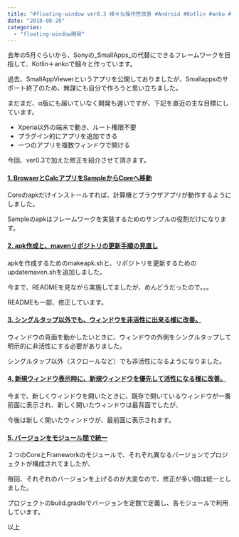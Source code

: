 ```yaml
---
title: "#floating-window ver0.3 様々な操作性改善 #Android #Kotlin #anko #Sony #Smallapps"
date: "2018-08-20"
categories: 
  - "floating-window開発"
---
```


去年の5月ぐらいから、Sonyの_SmallApps_の代替にできるフレームワークを目指して、Kotlin＋ankoで細々と作っています。

過去、SmallAppViewerというアプリを公開しておりましたが、Smallappsのサポート終了のため、無謀にも自分で作ろうと思い立ちました。

まだまだ、α版にも届いていなく開発も遅いですが、下記を直近の主な目標にしています。

- Xperia以外の端末で動き、ルート権限不要
- プラグイン的にアプリを追加できる
- 一つのアプリを複数ウィンドウで開ける  
    

今回、ver0.3で加えた修正を紹介させて頂きます。

#### [1\. BrowserとCalcアプリをSampleからCoreへ移動](https://github.com/kght6123/floating-window-android/commit/623a6bef30b12e970b0eb96e41550803b34f6b93?diff=split)

Coreのapkだけインストールすれば、計算機とブラウザアプリが動作するようにしました。

Sampleのapkはフレームワークを実装するためのサンプルの役割だけになります。  

#### [2\. apk作成と、mavenリポジトリの更新手順の見直し](https://github.com/kght6123/floating-window-android/commit/62b967cc86382f922c676fcd329c7e76c29e3b71?diff=split)

apkを作成するためのmakeapk.shと、リポジトリを更新するためのupdatemaven.shを追加しました。

今まで、READMEを見ながら実施してましたが、めんどうだったので。。。

READMEも一部、修正しています。

#### [3\. シングルタップ以外でも、ウィンドウを非活性に出来る様に改善。](https://github.com/kght6123/floating-window-android/commit/02e643adce99762d8eec78146f43913ca927d195?diff=split)

ウィンドウの背面を動かしたいときに、ウィンドウの外側をシングルタップして明示的に非活性にする必要がありました。

シングルタップ以外（スクロールなど）でも非活性になるようになりました。

#### [4\. 新規ウィンドウ表示時に、新規ウィンドウを優先して活性になる様に改善。](https://github.com/kght6123/floating-window-android/commit/02e643adce99762d8eec78146f43913ca927d195?diff=split)

今まで、新しくウィンドウを開いたときに、既存で開いているウィンドウが一番前面に表示され、新しく開いたウィンドウは最背面でしたが、

今後は新しく開いたウィンドウが、最前面に表示されます。

#### [5\. バージョンをモジュール間で統一](https://github.com/kght6123/floating-window-android/commit/f8d145aedb3966d108ce73c447629c2904d61c30?diff=split)

２つのCoreとFrameworkのモジュールで、それぞれ異なるバージョンでプロジェクトが構成されてましたが、

毎回、それぞれのバージョンを上げるのが大変なので、修正が多い間は統一としました。

プロジェクトのbuild.gradleでバージョンを定数で定義し、各モジュールで利用しています。

以上
